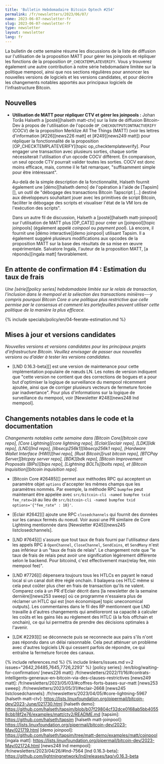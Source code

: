 ```yaml
---
title: 'Bulletin Hebdomadaire Bitcoin Optech #254'
permalink: /fr/newsletters/2023/06/07/
name: 2023-06-07-newsletter-fr
slug: 2023-06-07-newsletter-fr
type: newsletter
layout: newsletter
lang: fr
---
```

La bulletin de cette semaine résume les discussions de la liste de diffusion sur l'utilisation de la proposition MATT pour gérer
les joinpools et répliquer les fonctions de la proposition `OP_CHECKTEMPLATEVERIFY`. Vous y trouverez également une autre
contribution à notre série hebdomadaire limitée sur la politique mempool, ainsi que nos sections régulières pour annoncer les
nouvelles versions de logiciels et les versions candidates, et pour décrire les changements notables apportés aux principaux
logiciels de l'infrastructure Bitcoin.

## Nouvelles

- **Utilisation de MATT pour répliquer CTV et gérer les joinpools :** Johan Torås Halseth a [posté][halseth matt-ctv]
sur la liste de diffusion Bitcoin-Dev à propos de l'utilisation de l'opcode `OP_CHECKOUTPUTCONTRACTVERIFY` (COCV) de la
proposition Merklize All The Things (MATT) (voir les lettres d'information [#226][news226 matt] et [#249][news249 matt])
pour répliquer la fonctionnalité de la proposition [OP_CHECKTEMPLATEVERIFY][topic op_checktemplateverify]. Pour engager une
transaction avec plusieurs sorties, chaque sortie nécessiterait l'utilisation d'un opcode COCV différent. En comparaison,
un seul opcode CTV pourrait valider toutes les sorties. COCV est donc moins efficace, mais, comme il le fait remarquer,
"suffisamment simple pour être intéressant".

    Au-delà de la simple description de la fonctionnalité, Halseth fournit également une [démo][halseth demo] de l'opération
    à l'aide de [Tapsim][], un outil de "débogage des transactions Bitcoin Tapscript [...] destiné aux développeurs souhaitant
    jouer avec les primitives de script Bitcoin, faciliter le débogage des scripts et visualiser l'état de la VM lors de
    l'exécution des scripts".

    Dans un autre fil de discussion, Halseth a [posté][halseth matt-joinpool] sur l'utilisation de MATT plus [OP_CAT][]
    pour créer un [joinpool][topic joinpools] (également appelé _coinpool_ ou _payment pool_). Là encore, il fournit une
    [démo interactive][demo joinpool] utilisant Tapsim. Il a également suggéré plusieurs modifications aux opcodes de la
    proposition MATT sur la base des résultats de sa mise en œuvre expérimentale.  Salvatore Ingala, l'auteur de la proposition
    MATT, [a répondu][ingala matt] favorablement.

## En attente de confirmation #4 : Estimation du taux de frais

_Une [série][policy series] hebdomadaire limitée sur le relais de transaction, l'inclusion dans le mempool et la sélection
des transactions minières---y compris pourquoi Bitcoin Core a une politique plus restrictive que celle permise par le
consensus et comment les portefeuilles peuvent utiliser cette politique de la manière la plus efficace._

{% include specials/policy/en/04-feerate-estimation.md %}

## Mises à jour et versions candidates

*Nouvelles versions et versions candidates pour les principaux projets d’infrastructure
Bitcoin. Veuillez envisager de passer aux nouvelles versions ou d’aider à tester
les versions candidates.*

- [LND 0.16.3-beta][] est une version de maintenance pour cette implémentation populaire de nœuds LN. Les notes de version
  indiquent que "cette version ne contient que des corrections de bogues et a pour but d'optimiser la logique de surveillance
  du mempool récemment ajoutée, ainsi que de corriger plusieurs vecteurs de fermeture forcée par inadvertance". Pour plus
  d'informations sur la logique de surveillance du mempool, voir [Newsletter #248][news248 lnd mempool].

## Changements notables dans le code et la documentation

*Changements notables cette semaine dans [Bitcoin Core][bitcoin core repo], [Core
Lightning][core lightning repo], [Eclair][eclair repo], [LDK][ldk repo],
[LND][lnd repo], [libsecp256k1][libsecp256k1 repo], [Hardware Wallet
Interface (HWI)][hwi repo], [Rust Bitcoin][rust bitcoin repo], [BTCPay
Server][btcpay server repo], [BDK][bdk repo], [Bitcoin Improvement
Proposals (BIPs)][bips repo], [Lightning BOLTs][bolts repo], et
[Bitcoin Inquisition][bitcoin inquisition repo].*

- [Bitcoin Core #26485][] permet aux méthodes RPC qui acceptent un paramètre objet `options` d'accepter les mêmes champs que les
  paramètres nommés. Par exemple, la méthode RPC `bumpfee` peut maintenant être appelée avec `src/bitcoin-cli -named bumpfee txid
  fee_rate=10` au lieu de `src/bitcoin-cli -named bumpfee txid options='{"fee_rate" : 10}'`.

- [Eclair #2642][] ajoute une RPC `closedchannels` qui fournit des données sur les canaux fermés du noeud.
  Voir aussi une PR similaire de Core Lightning mentionnée dans [Newsletter #245][news245 listclosedchannels].

- [LND #7645][] s'assure que tout taux de frais fourni par l'utilisateur dans les appels RPC à `OpenChannel`, `CloseChannel`,
  `SendCoins`, et `SendMany` n'est pas inférieur à un "taux de frais de relais". Le changement note que "le taux de frais de relais
  peut avoir une signification légèrement différente selon le backend. Pour bitcoind, c'est effectivement max(relay fee, min
  mempool fee)".

- [LND #7726][] dépensera toujours tous les HTLCs en payant le nœud local si un canal doit être réglé onchain. Il balayera ces
  HTLC même si cela peut coûter plus cher en frais de transaction qu'ils ne valent. Comparez cela à un PR d'Eclair décrit dans
  [la newsletter de la semaine dernière][news253 sweep] où ce programme n'essaiera plus de réclamer un HTLC qui est [non économique]
  topic uneconomical outputs]. Les commentaires dans le fil des RP mentionnent que LND travaille à d'autres changements qui
  amélioreront sa capacité à calculer les coûts et les gains liés au règlement des HTLC (à la fois offchain et onchain), ce qui lui
  permettra de prendre des décisions optimales à l'avenir.

- [LDK #2293][] se déconnecte puis se reconnecte aux pairs s'ils n'ont pas répondu dans un délai raisonnable. Cela peut atténuer
  un problème avec d'autres logiciels LN qui cessent parfois de répondre, ce qui entraîne la fermeture forcée des canaux.

{% include references.md %}
{% include linkers/issues.md v=2 issues="2642,26485,7645,7726,2293" %}
[policy series]: /en/blog/waiting-for-confirmation/
[news226 matt]: /fr/newsletters/2022/11/16/#contrats-intelligents-generaux-en-bitcoin-via-des-clauses-restrictives
[news249 matt]: /fr/newsletters/2023/05/03/#coffres-forts-bases-sur-matt
[news253 sweep]: /fr/newsletters/2023/05/31/#eclair-2668
[news245 listclosedchannels]: /fr/newsletters/2023/04/05/#core-lightning-5967
[halseth matt-ctv]: https://lists.linuxfoundation.org/pipermail/bitcoin-dev/2023-June/021730.html
[halseth demo]: https://github.com/halseth/tapsim/blob/b07f29804cf32dce0168ab5bb40558cbb18f2e76/examples/matt/ctv2/README.md
[tapsim]: https://github.com/halseth/tapsim
[halseth matt-joinpool]: https://lists.linuxfoundation.org/pipermail/bitcoin-dev/2023-May/021719.html
[demo joinpool]: https://github.com/halseth/tapsim/tree/matt-demo/examples/matt/coinpool
[ingala matt]: https://lists.linuxfoundation.org/pipermail/bitcoin-dev/2023-May/021724.html
[news248 lnd mempool]: /fr/newsletters/2023/04/26/#lnd-7564
[lnd 0.16.3-beta]: https://github.com/lightningnetwork/lnd/releases/tag/v0.16.3-beta
